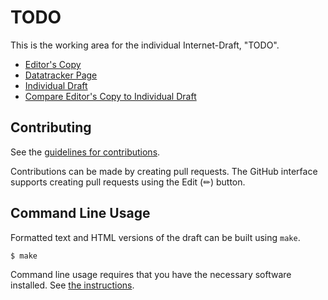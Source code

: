 # TODO

This is the working area for the individual Internet-Draft, "TODO".

* [Editor's Copy](https://christopher-a-wood.github.io/draft-bmw-tls-pake13/#go.draft-bmw-tls-pake13.html)
* [Datatracker Page](https://datatracker.ietf.org/doc/draft-bmw-tls-pake13)
* [Individual Draft](https://datatracker.ietf.org/doc/html/draft-bmw-tls-pake13)
* [Compare Editor's Copy to Individual Draft](https://christopher-a-wood.github.io/draft-bmw-tls-pake13/#go.draft-bmw-tls-pake13.diff)


## Contributing

See the
[guidelines for contributions](https://github.com/christopher-a-wood/draft-bmw-tls-pake13/blob/main/CONTRIBUTING.md).

Contributions can be made by creating pull requests.
The GitHub interface supports creating pull requests using the Edit (✏) button.


## Command Line Usage

Formatted text and HTML versions of the draft can be built using `make`.

```sh
$ make
```

Command line usage requires that you have the necessary software installed.  See
[the instructions](https://github.com/martinthomson/i-d-template/blob/main/doc/SETUP.md).

